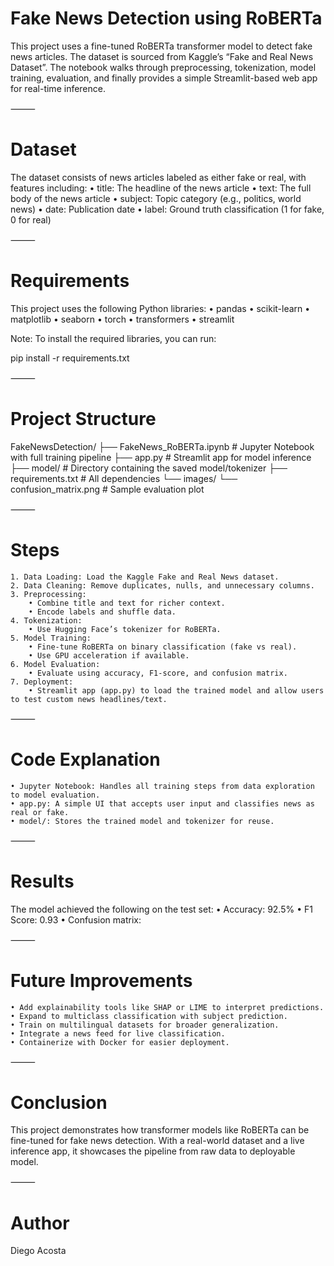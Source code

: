 # Fake News Detection using RoBERTa

This project uses a fine-tuned RoBERTa transformer model to detect fake news articles. The dataset is sourced from Kaggle’s “Fake and Real News Dataset”. The notebook walks through preprocessing, tokenization, model training, evaluation, and finally provides a simple Streamlit-based web app for real-time inference.

⸻

# Dataset

The dataset consists of news articles labeled as either fake or real, with features including:
	• title: The headline of the news article
	• text: The full body of the news article
	• subject: Topic category (e.g., politics, world news)
	• date: Publication date
	• label: Ground truth classification (1 for fake, 0 for real)

⸻

# Requirements

This project uses the following Python libraries:
	• pandas
	• scikit-learn
	• matplotlib
	• seaborn
	• torch
	• transformers
	• streamlit

Note: To install the required libraries, you can run:

pip install -r requirements.txt


⸻

# Project Structure

FakeNewsDetection/
├── FakeNews_RoBERTa.ipynb     # Jupyter Notebook with full training pipeline
├── app.py                     # Streamlit app for model inference
├── model/                     # Directory containing the saved model/tokenizer
├── requirements.txt           # All dependencies
└── images/
    └── confusion_matrix.png   # Sample evaluation plot


⸻

# Steps
	1. Data Loading: Load the Kaggle Fake and Real News dataset.
	2. Data Cleaning: Remove duplicates, nulls, and unnecessary columns.
	3. Preprocessing:
		• Combine title and text for richer context.
		• Encode labels and shuffle data.
	4. Tokenization:
		• Use Hugging Face’s tokenizer for RoBERTa.
	5. Model Training:
		• Fine-tune RoBERTa on binary classification (fake vs real).
		• Use GPU acceleration if available.
	6. Model Evaluation:
		• Evaluate using accuracy, F1-score, and confusion matrix.
	7. Deployment:
		• Streamlit app (app.py) to load the trained model and allow users to test custom news headlines/text.

⸻

# Code Explanation
	• Jupyter Notebook: Handles all training steps from data exploration to model evaluation.
	• app.py: A simple UI that accepts user input and classifies news as real or fake.
	• model/: Stores the trained model and tokenizer for reuse.

⸻

# Results

The model achieved the following on the test set:
	• Accuracy: 92.5%
	• F1 Score: 0.93
	• Confusion matrix:


⸻

# Future Improvements
	• Add explainability tools like SHAP or LIME to interpret predictions.
	• Expand to multiclass classification with subject prediction.
	• Train on multilingual datasets for broader generalization.
	• Integrate a news feed for live classification.
	• Containerize with Docker for easier deployment.

⸻

# Conclusion

This project demonstrates how transformer models like RoBERTa can be fine-tuned for fake news detection. With a real-world dataset and a live inference app, it showcases the pipeline from raw data to deployable model.

⸻

# Author

Diego Acosta

